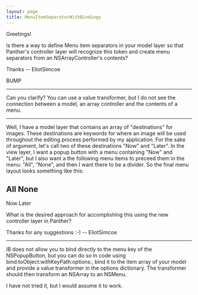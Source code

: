```yaml
---
layout: page
title: MenuItemSeparatorWithBindings
---
```


Greetings!

Is there a way to define Menu item separators in your model layer so that Panther's controller layer will recognize this token and create menu separators from an NSArrayController's contents?

Thanks
-- EliotSimcoe

BUMP

----

Can you clarify? You can use a value transformer, but I do not see the connection between a model, an array controller and the contents of a menu.

----

Well, I have a model layer that contains an array of "destinations" for images. These destinations are keywords for where an image will be used throughout the editing process performed by my application. For the sake of argument, let's call two of these destinations "Now" and "Later". In the view layer, I want a popup button with a menu containing "Now" and "Later", but I also want a the following menu items to preceed them in the menu: "All", "None", and then I want there to be a divider. So the final menu layout looks something like this:
    
All
None
----------
Now
Later


What is the desired approach for accomplishing this using the new controller layer in Panther?

Thanks for any suggestions :-)
-- EliotSimcoe

----

IB does not allow you to bind directly to the menu key of the NSPopupButton, but you can do so in code using     bind:toObject:withKeyPath:options:, bind it to the item array of your model and provide a value transformer in the options dictionary. The transformer should then transform an NSArray to an NSMenu.

I have not tried it, but I would assume it to work.

